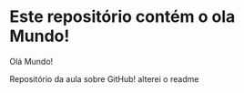 # Este repositório contém o ola Mundo!
Olá Mundo!

Repositório da aula sobre GitHub!
alterei o readme
